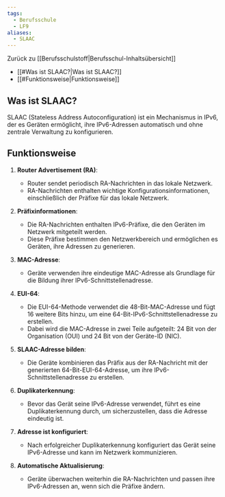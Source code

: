 ```yaml
---
tags:
  - Berufsschule
  - LF9
aliases:
  - SLAAC
---
```

Zurück zu [[Berufsschulstoff|Berufsschul-Inhaltsübersicht]]

- [[#Was ist SLAAC?|Was ist SLAAC?]]
- [[#Funktionsweise|Funktionsweise]]

## Was ist SLAAC? 

SLAAC (Stateless Address Autoconfiguration) ist ein Mechanismus in IPv6, der es Geräten ermöglicht, ihre IPv6-Adressen automatisch und ohne zentrale Verwaltung zu konfigurieren.

## Funktionsweise

1. **Router Advertisement (RA)**:
   - Router sendet periodisch RA-Nachrichten in das lokale Netzwerk.
   - RA-Nachrichten enthalten wichtige Konfigurationsinformationen, einschließlich der Präfixe für das lokale Netzwerk.

2. **Präfixinformationen**:
   - Die RA-Nachrichten enthalten IPv6-Präfixe, die den Geräten im Netzwerk mitgeteilt werden.
   - Diese Präfixe bestimmen den Netzwerkbereich und ermöglichen es Geräten, ihre Adressen zu generieren.

3. **MAC-Adresse**:
   - Geräte verwenden ihre eindeutige MAC-Adresse als Grundlage für die Bildung ihrer IPv6-Schnittstellenadresse.

4. **EUI-64**:
   - Die EUI-64-Methode verwendet die 48-Bit-MAC-Adresse und fügt 16 weitere Bits hinzu, um eine 64-Bit-IPv6-Schnittstellenadresse zu erstellen.
   - Dabei wird die MAC-Adresse in zwei Teile aufgeteilt: 24 Bit von der Organisation (OUI) und 24 Bit von der Geräte-ID (NIC).

5. **SLAAC-Adresse bilden**:
   - Die Geräte kombinieren das Präfix aus der RA-Nachricht mit der generierten 64-Bit-EUI-64-Adresse, um ihre IPv6-Schnittstellenadresse zu erstellen.

6. **Duplikaterkennung**:
   - Bevor das Gerät seine IPv6-Adresse verwendet, führt es eine Duplikaterkennung durch, um sicherzustellen, dass die Adresse eindeutig ist.

7. **Adresse ist konfiguriert**:
   - Nach erfolgreicher Duplikaterkennung konfiguriert das Gerät seine IPv6-Adresse und kann im Netzwerk kommunizieren.

8. **Automatische Aktualisierung**:
   - Geräte überwachen weiterhin die RA-Nachrichten und passen ihre IPv6-Adressen an, wenn sich die Präfixe ändern.

